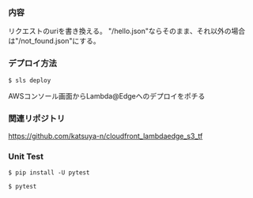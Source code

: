 ### 内容

リクエストのuriを書き換える。
"/hello.json"ならそのまま、それ以外の場合は"/not_found.json"にする。


### デプロイ方法

```
$ sls deploy
```

AWSコンソール画面からLambda@Edgeへのデプロイをポチる

### 関連リポジトリ

https://github.com/katsuya-n/cloudfront_lambdaedge_s3_tf

### Unit Test

```
$ pip install -U pytest

$ pytest
```
